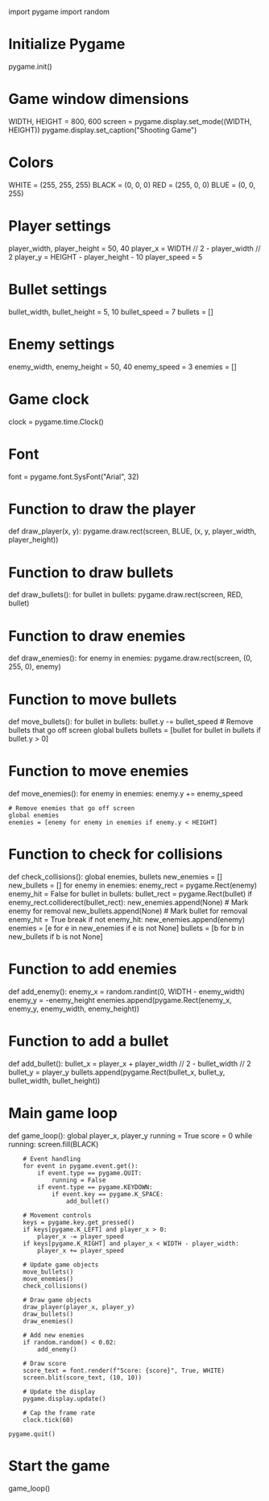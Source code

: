 import pygame
import random

# Initialize Pygame
pygame.init()

# Game window dimensions
WIDTH, HEIGHT = 800, 600
screen = pygame.display.set_mode((WIDTH, HEIGHT))
pygame.display.set_caption("Shooting Game")

# Colors
WHITE = (255, 255, 255)
BLACK = (0, 0, 0)
RED = (255, 0, 0)
BLUE = (0, 0, 255)

# Player settings
player_width, player_height = 50, 40
player_x = WIDTH // 2 - player_width // 2
player_y = HEIGHT - player_height - 10
player_speed = 5

# Bullet settings
bullet_width, bullet_height = 5, 10
bullet_speed = 7
bullets = []

# Enemy settings
enemy_width, enemy_height = 50, 40
enemy_speed = 3
enemies = []

# Game clock
clock = pygame.time.Clock()

# Font
font = pygame.font.SysFont("Arial", 32)

# Function to draw the player
def draw_player(x, y):
    pygame.draw.rect(screen, BLUE, (x, y, player_width, player_height))

# Function to draw bullets
def draw_bullets():
    for bullet in bullets:
        pygame.draw.rect(screen, RED, bullet)

# Function to draw enemies
def draw_enemies():
    for enemy in enemies:
        pygame.draw.rect(screen, (0, 255, 0), enemy)

# Function to move bullets
def move_bullets():
    for bullet in bullets:
        bullet.y -= bullet_speed
    # Remove bullets that go off screen
    global bullets
    bullets = [bullet for bullet in bullets if bullet.y > 0]

# Function to move enemies
def move_enemies():
    for enemy in enemies:
        enemy.y += enemy_speed

    # Remove enemies that go off screen
    global enemies
    enemies = [enemy for enemy in enemies if enemy.y < HEIGHT]

# Function to check for collisions
def check_collisions():
    global enemies, bullets
    new_enemies = []
    new_bullets = []
    for enemy in enemies:
        enemy_rect = pygame.Rect(enemy)
        enemy_hit = False
        for bullet in bullets:
            bullet_rect = pygame.Rect(bullet)
            if enemy_rect.colliderect(bullet_rect):
                new_enemies.append(None)  # Mark enemy for removal
                new_bullets.append(None)  # Mark bullet for removal
                enemy_hit = True
                break
        if not enemy_hit:
            new_enemies.append(enemy)
    enemies = [e for e in new_enemies if e is not None]
    bullets = [b for b in new_bullets if b is not None]

# Function to add enemies
def add_enemy():
    enemy_x = random.randint(0, WIDTH - enemy_width)
    enemy_y = -enemy_height
    enemies.append(pygame.Rect(enemy_x, enemy_y, enemy_width, enemy_height))

# Function to add a bullet
def add_bullet():
    bullet_x = player_x + player_width // 2 - bullet_width // 2
    bullet_y = player_y
    bullets.append(pygame.Rect(bullet_x, bullet_y, bullet_width, bullet_height))

# Main game loop
def game_loop():
    global player_x, player_y
    running = True
    score = 0
    while running:
        screen.fill(BLACK)

        # Event handling
        for event in pygame.event.get():
            if event.type == pygame.QUIT:
                running = False
            if event.type == pygame.KEYDOWN:
                if event.key == pygame.K_SPACE:
                    add_bullet()

        # Movement controls
        keys = pygame.key.get_pressed()
        if keys[pygame.K_LEFT] and player_x > 0:
            player_x -= player_speed
        if keys[pygame.K_RIGHT] and player_x < WIDTH - player_width:
            player_x += player_speed

        # Update game objects
        move_bullets()
        move_enemies()
        check_collisions()

        # Draw game objects
        draw_player(player_x, player_y)
        draw_bullets()
        draw_enemies()

        # Add new enemies
        if random.random() < 0.02:
            add_enemy()

        # Draw score
        score_text = font.render(f"Score: {score}", True, WHITE)
        screen.blit(score_text, (10, 10))

        # Update the display
        pygame.display.update()

        # Cap the frame rate
        clock.tick(60)

    pygame.quit()

# Start the game
game_loop()
